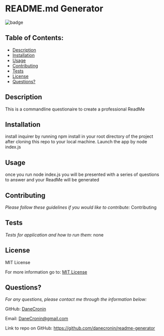  
  # README.md Generator
  ![badge](https://img.shields.io/badge/License-MIT-yellow.svg)

  ## Table of Contents:
  * [Description](#Description)
  * [Installation](#installation)
  * [Usage](#usage)
  * [Contributing](#Contributing)
  * [Tests](#Tests)
  * [License](#License)
  * [Questions?](#questions)

  ## Description
   This is a commandline questionaire to create a professional ReadMe

  ## Installation
  
  install inquirer by running npm install in your root directory of the project after cloning this repo to your local machine.  Launch the app by node index.js

  ## Usage

  once you run node index.js you will be presented with a series of questions to answer and your ReadMe will be generated

  ## Contributing
  *Please follow these guidelines if you would like to contribute:*
  Contributing

  ## Tests
  *Tests for application and how to run them:*
  none

  ## License
  
  MIT License

  For more information go to: [MIT License](https://choosealicense.com/licenses/mit/)

  ## Questions?

  *For any questions, please contact me through the information below:*
 
  GitHub: [DaneCronin](https://github.com/DaneCronin)

  Email: DaneCronin@gmail.com

  Link to repo on GitHub: https://github.com/danecronin/readme-generator

